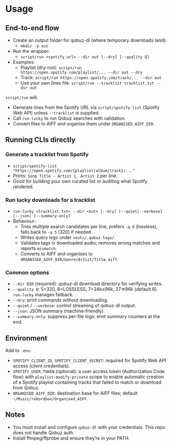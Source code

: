 # Usage

## End-to-end flow

- Create an output folder for qobuz-dl (where temporary downloads land):
  - `mkdir -p out`
- Run the wrapper:
  - `script/run <spotify_url> --dir out [--dry] [--quality Q]`
- Examples:
  - Playlist (dry-run): `script/run https://open.spotify.com/playlist/... --dir out --dry`
  - Track: `script/run https://open.spotify.com/track/... --dir out`
  - Use your own lines file: `script/run --tracklist tracklist.txt --dir out`

`script/run` will:

- Generate lines from the Spotify URL via `script/spotify-list` (Spotify Web API) unless `--tracklist` is supplied.
- Call `run-lucky` to run Qobuz searches with validation.
- Convert files to AIFF and organise them under `ORGANISED_AIFF_DIR`.

## Running CLIs directly

### Generate a tracklist from Spotify

- `script/spotify-list "https://open.spotify.com/{playlist|album|track}/..."`
- Prints: `Song Title - Artist 1, Artist 2` per line.
- Good for building your own curated list or auditing what Spotify rendered.

### Run lucky downloads for a tracklist

- `run-lucky <tracklist.txt> --dir <out> [--dry] [--quiet|--verbose] [--json] [--summary-only]`
- Behaviour:
  - Tries multiple search candidates per line, prefers `-q 6` (lossless), falls back to `-q 5` (320) if needed.
  - Writes query logs under `<out>/.qobuz-logs/`.
  - Validates tags in downloaded audio; removes wrong matches and reports `mismatch`.
  - Converts to AIFF and organises to `ORGANISED_AIFF_DIR/Genre/Artist/Title.aiff`.

### Common options

- `--dir DIR` (required): qobuz-dl download directory for verifying writes.
- `--quality Q`: 5=320, 6=LOSSLESS, 7=24b≤96k, 27=>96k (default 6). `run-lucky` manages fallback.
- `--dry`: print commands without downloading.
- `--quiet` / `--verbose`: control streaming of qobuz-dl output.
- `--json`: JSON summary (machine-friendly).
- `--summary-only`: suppress per-file logs; emit summary counters at the end.

## Environment

Add to `.env`:

- `SPOTIFY_CLIENT_ID`, `SPOTIFY_CLIENT_SECRET`: required for Spotify Web API access (client credentials).
- `SPOTIFY_USER_TOKEN` (optional): a user access token (Authorization Code flow) with `playlist-modify-private` scope to enable automatic creation of a Spotify playlist containing tracks that failed to match or download from Qobuz.
- `ORGANISED_AIFF_DIR`: destination base for AIFF files; default `~/Music/rekordbox/Organised_AIFF`.

## Notes

- You must install and configure `qobuz-dl` with your credentials. This repo does not handle Qobuz auth.
- Install ffmpeg/ffprobe and ensure they’re in your PATH.
